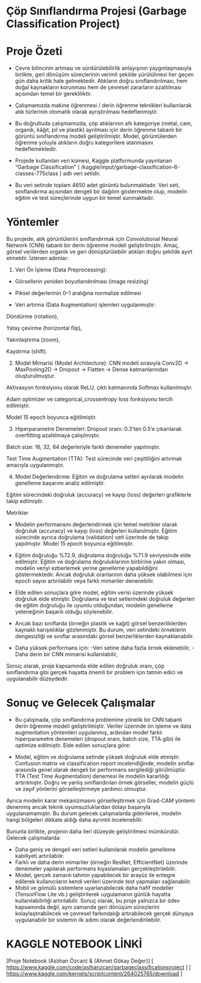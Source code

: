 # Çöp Sınıflandırma Projesi (Garbage Classification Project)
# Proje Özeti
- Çevre bilincinin artması ve sürdürülebilirlik anlayışının yaygınlaşmasıyla birlikte, geri dönüşüm süreçlerinin verimli şekilde yürütülmesi her geçen gün daha kritik hale gelmektedir. Atıkların doğru sınıflandırılması, hem doğal kaynakların korunması hem de çevresel zararların azaltılması açısından temel bir gerekliliktir.

- Çalışmamızda makine öğrenmesi / derin öğrenme teknikleri kullanılarak atık türlerinin otomatik olarak ayrıştırılması hedeflenmiştir.

- Bu doğrultuda çalışmamızda, çöp atıklarının altı kategoriye (metal, cam, organik, kâğıt, pil ve plastik) ayrılması için derin öğrenme tabanlı bir görüntü sınıflandırma modeli geliştirilmiştir. Model, görüntülerden öğrenme yoluyla atıkların doğru kategorilere atanmasını hedeflemektedir.

- Projede kullanılan veri kümesi, Kaggle platformunda yayınlanan “Garbage Classification” ( /kaggle/input/garbage-classification-6-classes-775class ) adlı veri setidir.

- Bu veri setinde toplam 4650 adet görüntü bulunmaktadır. Veri seti, sınıflandırma açısından dengeli bir dağılım göstermekte olup, modelin eğitim ve test süreçlerinde uygun bir temel sunmaktadır.

# Yöntemler
Bu projede, atık görüntülerini sınıflandırmak için Convolutional Neural Network (CNN) tabanlı bir derin öğrenme modeli geliştirilmiştir. Amaç, görsel verilerden organik ve geri dönüştürülebilir atıkları doğru şekilde ayırt etmektir. İzlenen adımlar:

1. Veri Ön İşleme (Data Preprocessing):
- Görsellerin yeniden boyutlandırılması (image resizing)

- Piksel değerlerinin 0–1 aralığına normalize edilmesi

- Veri artırma (Data Augmentation) işlemleri uygulanmıştır:

Döndürme (rotation),

Yatay çevirme (horizontal flip),

Yakınlaştırma (zoom),

Kaydırma (shift).

2. Model Mimarisi (Model Architecture):
CNN modeli sırasıyla Conv2D → MaxPooling2D → Dropout → Flatten → Dense katmanlarından oluşturulmuştur.

Aktivasyon fonksiyonu olarak ReLU, çıktı katmanında Softmax kullanılmıştır.

Adam optimizer ve categorical_crossentropy loss fonksiyonu tercih edilmiştir.

Model 15 epoch boyunca eğitilmiştir.

3. Hiperparametre Denemeleri:
Dropout oranı: 0.3’ten 0.5’e çıkarılarak overfitting azaltılmaya çalışılmıştır.

Batch size: 16, 32, 64 değerleriyle farklı denemeler yapılmıştır.

Test Time Augmentation (TTA): Test sürecinde veri çeşitliliğini artırmak amacıyla uygulanmıştır.

4. Model Değerlendirme:
Eğitim ve doğrulama setleri ayrılarak modelin genelleme başarımı analiz edilmiştir.

Eğitim sürecindeki doğruluk (accuracy) ve kayıp (loss) değerleri grafiklerle takip edilmiştir.

Metrikler
- Modelin performansını değerlendirmek için temel metrikler olarak doğruluk (accuracy) ve kayıp (loss) değerleri kullanılmıştır. Eğitim sürecinde ayrıca doğrulama (validation) seti üzerinde de takip yapılmıştır. Model 15 epoch boyunca eğitilmiştir.

- Eğitim doğruluğu %72.9, doğrulama doğruluğu %71.9 seviyesinde elde edilmiştir. Eğitim ve doğrulama doğruluklarının birbirine yakın olması, modelin veriyi ezberlemek yerine genelleme yapabildiğini göstermektedir. Ancak doğruluk oranlarının daha yüksek olabilmesi için epoch sayısı artırılabilir veya farklı mimariler denenebilir.

- Elde edilen sonuçlara göre model, eğitim verisi üzerinde yüksek doğruluk elde etmiştir. Doğrulama ve test setlerindeki doğruluk değerleri de eğitim doğruluğu ile uyumlu olduğundan, modelin genelleme yeteneğinin başarılı olduğu söylenebilir.

- Ancak bazı sınıflarda (örneğin plastik ve kağıt) görsel benzerliklerden kaynaklı karışıklıklar gözlenmiştir. Bu durum, veri setindeki örneklerin dengesizliği ve sınıflar arasındaki görsel benzerliklerden kaynaklanabilir.

- Daha yüksek performans için:
-Veri setine daha fazla örnek eklenebilir,
-Daha derin bir CNN mimarisi kullanılabilir,

Sonuç olarak, proje kapsamında elde edilen doğruluk oranı, çöp sınıflandırma gibi gerçek hayatta önemli bir problem için tatmin edici ve uygulanabilir düzeydedir.

# Sonuç ve Gelecek Çalışmalar
- Bu çalışmada, çöp sınıflandırma problemine yönelik bir CNN tabanlı derin öğrenme modeli geliştirilmiştir. Veriler üzerinde ön işleme ve data augmentation yöntemleri uygulanmış, ardından model farklı hiperparametre denemeleri (dropout oranı, batch size, TTA gibi) ile optimize edilmiştir. Elde edilen sonuçlara göre:

- Model, eğitim ve doğrulama setinde yüksek doğruluk elde etmiştir. Confusion matrix ve classification report incelendiğinde, modelin sınıflar arasında genel olarak dengeli bir performans sergilediği görülmüştür. TTA (Test Time Augmentation) denemesi ile modelin kararlılığı artırılmıştır. Doğru ve yanlış sınıflandırılan örnek görseller, modelin güçlü ve zayıf yönlerini görselleştirmeye yardımcı olmuştur.

Ayrıca modelin karar mekanizmasını görselleştirmek için Grad-CAM yöntemi denenmiş ancak teknik uyumsuzluklardan dolayı başarıyla uygulanamamıştır. Bu durum gelecek çalışmalarda giderilerek, modelin hangi bölgeleri dikkate aldığı daha ayrıntılı incelenebilir.

Bununla birlikte, projenin daha ileri düzeyde geliştirilmesi mümkündür. Gelecek çalışmalarda:

- Daha geniş ve dengeli veri setleri kullanılarak modelin genelleme kabiliyeti artırılabilir.
- Farklı ve daha derin mimariler (örneğin ResNet, EfficientNet) üzerinde denemeler yapılarak performans kıyaslamaları gerçekleştirilebilir.
- Model, gerçek zamanlı tahmin yapabilecek bir arayüz ile entegre edilerek kullanıcıların kendi verileri üzerinde test yapmaları sağlanabilir.
- Mobil ve gömülü sistemlere uyarlanabilecek daha hafif modeller (TensorFlow Lite vb.) geliştirilerek uygulamanın günlük hayatta kullanılabilirliği artırılabilir.
Sonuç olarak, bu proje yalnızca bir ödev kapsamında değil, aynı zamanda geri dönüşüm süreçlerini kolaylaştırabilecek ve çevresel farkındalığı artırabilecek gerçek dünyaya uygulanabilir bir sistemin ilk adımı olarak değerlendirilebilir.

# KAGGLE NOTEBOOK LİNKİ
[Proje Notebook (Aslıhan Özcan) & (Ahmet Gökay Değer)] [ https://www.kaggle.com/code/aslhanzcan/garbageclassificationproject ] [ https://www.kaggle.com/kernels/scriptcontent/264025765/download ]
